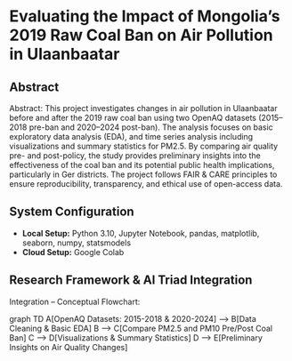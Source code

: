 # Evaluating the Impact of Mongolia’s 2019 Raw Coal Ban on Air Pollution in Ulaanbaatar

## Abstract
Abstract:
This project investigates changes in air pollution in Ulaanbaatar before and after the 2019 raw coal ban using two OpenAQ datasets (2015–2018 pre-ban and 2020–2024 post-ban). The analysis focuses on basic exploratory data analysis (EDA), and time series analysis including visualizations and summary statistics for PM2.5. By comparing air quality pre- and post-policy, the study provides preliminary insights into the effectiveness of the coal ban and its potential public health implications, particularly in Ger districts. The project follows FAIR & CARE principles to ensure reproducibility, transparency, and ethical use of open-access data.

## System Configuration
- **Local Setup:** Python 3.10, Jupyter Notebook, pandas, matplotlib, seaborn, numpy, statsmodels
- **Cloud Setup:** Google Colab

## Research Framework & AI Triad Integration
Integration – Conceptual Flowchart:

graph TD
    A[OpenAQ Datasets: 2015-2018 & 2020-2024] --> B[Data Cleaning & Basic EDA]
    B --> C[Compare PM2.5 and PM10 Pre/Post Coal Ban]
    C --> D[Visualizations & Summary Statistics]
    D --> E[Preliminary Insights on Air Quality Changes]
